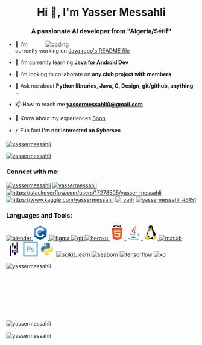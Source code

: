 <h1 align="center">Hi 👋, I'm Yasser Messahli</h1>
<h3 align="center">A passionate AI developer from "Algeria/Sétif"</h3>
<img align="right" alt="coding" width="400" src="https://cdn.dribbble.com/users/330915/screenshots/3587000/10_coding_dribbble.gif">



- 🔭 I’m currently working on [Java repo's README file](https://github.com/yassermessahli/Comming-soon-Java-PL-)

- 🌱 I’m currently learning **Java for Android Dev**

- 👯 I’m looking to collaborate on **any club project with members**

- 💬 Ask me about **Python libraries, Java, C, Design, git/github, anything ..**

- 📫 How to reach me **yassermessahli0@gmail.com**

- 📄 Know about my experiences [Soon](Soon)

- ⚡ Fun fact **I'm not interested on Sybersec**


<p align="left"> <a href="https://twitter.com/yassermessahli" target="blank"><img src="https://img.shields.io/twitter/follow/yassermessahli?logo=twitter&style=for-the-badge" alt="yassermessahli" /></a> </p>

<p align="left" height="30"> <a href="https://github.com/ryo-ma/github-profile-trophy"><img src="https://github-profile-trophy.vercel.app/?username=yassermessahli" alt="yassermessahli" /></a> </p>

<h3 align="left">Connect with me:</h3>
<p align="left">
<a href="https://twitter.com/yassermessahli" target="blank"><img align="center" src="https://raw.githubusercontent.com/rahuldkjain/github-profile-readme-generator/master/src/images/icons/Social/twitter.svg" alt="yassermessahli" height="30" width="40" /></a>
<a href="https://linkedin.com/in/yassermessahli" target="blank"><img align="center" src="https://raw.githubusercontent.com/rahuldkjain/github-profile-readme-generator/master/src/images/icons/Social/linked-in-alt.svg" alt="yassermessahli" height="30" width="40" /></a>
<a href="https://stackoverflow.com/users/https://stackoverflow.com/users/17278505/yasser-messahli" target="blank"><img align="center" src="https://raw.githubusercontent.com/rahuldkjain/github-profile-readme-generator/master/src/images/icons/Social/stack-overflow.svg" alt="https://stackoverflow.com/users/17278505/yasser-messahli" height="30" width="40" /></a>
<a href="https://kaggle.com/https://www.kaggle.com/yassermessahli" target="blank"><img align="center" src="https://raw.githubusercontent.com/rahuldkjain/github-profile-readme-generator/master/src/images/icons/Social/kaggle.svg" alt="https://www.kaggle.com/yassermessahli" height="30" width="40" /></a>
<a href="https://instagram.com/_ya6r" target="blank"><img align="center" src="https://raw.githubusercontent.com/rahuldkjain/github-profile-readme-generator/master/src/images/icons/Social/instagram.svg" alt="_ya6r" height="30" width="40" /></a>
<a href="https://discord.gg/yassermessahli #6151" target="blank"><img align="center" src="https://raw.githubusercontent.com/rahuldkjain/github-profile-readme-generator/master/src/images/icons/Social/discord.svg" alt="yassermessahli #6151" height="30" width="40" /></a>
</p>

<h3 align="left">Languages and Tools:</h3>
<p align="left"> <a href="https://www.blender.org/" target="_blank" rel="noreferrer"> <img src="https://download.blender.org/branding/community/blender_community_badge_white.svg" alt="blender" width="40" height="40"/> </a> <a href="https://www.cprogramming.com/" target="_blank" rel="noreferrer"> <img src="https://raw.githubusercontent.com/devicons/devicon/master/icons/c/c-original.svg" alt="c" width="40" height="40"/> </a> <a href="https://www.figma.com/" target="_blank" rel="noreferrer"> <img src="https://www.vectorlogo.zone/logos/figma/figma-icon.svg" alt="figma" width="40" height="40"/> </a> <a href="https://git-scm.com/" target="_blank" rel="noreferrer"> <img src="https://www.vectorlogo.zone/logos/git-scm/git-scm-icon.svg" alt="git" width="40" height="40"/> </a> <a href="https://heroku.com" target="_blank" rel="noreferrer"> <img src="https://www.vectorlogo.zone/logos/heroku/heroku-icon.svg" alt="heroku" width="40" height="40"/> </a> <a href="https://www.w3.org/html/" target="_blank" rel="noreferrer"> <img src="https://raw.githubusercontent.com/devicons/devicon/master/icons/html5/html5-original-wordmark.svg" alt="html5" width="40" height="40"/> </a> <a href="https://www.java.com" target="_blank" rel="noreferrer"> <img src="https://raw.githubusercontent.com/devicons/devicon/master/icons/java/java-original.svg" alt="java" width="40" height="40"/> </a> <a href="https://www.linux.org/" target="_blank" rel="noreferrer"> <img src="https://raw.githubusercontent.com/devicons/devicon/master/icons/linux/linux-original.svg" alt="linux" width="40" height="40"/> </a> <a href="https://www.mathworks.com/" target="_blank" rel="noreferrer"> <img src="https://upload.wikimedia.org/wikipedia/commons/2/21/Matlab_Logo.png" alt="matlab" width="40" height="40"/> </a> <a href="https://pandas.pydata.org/" target="_blank" rel="noreferrer"> <img src="https://raw.githubusercontent.com/devicons/devicon/2ae2a900d2f041da66e950e4d48052658d850630/icons/pandas/pandas-original.svg" alt="pandas" width="40" height="40"/> </a> <a href="https://www.photoshop.com/en" target="_blank" rel="noreferrer"> <img src="https://raw.githubusercontent.com/devicons/devicon/master/icons/photoshop/photoshop-line.svg" alt="photoshop" width="40" height="40"/> </a> <a href="https://www.python.org" target="_blank" rel="noreferrer"> <img src="https://raw.githubusercontent.com/devicons/devicon/master/icons/python/python-original.svg" alt="python" width="40" height="40"/> </a> <a href="https://scikit-learn.org/" target="_blank" rel="noreferrer"> <img src="https://upload.wikimedia.org/wikipedia/commons/0/05/Scikit_learn_logo_small.svg" alt="scikit_learn" width="40" height="40"/> </a> <a href="https://seaborn.pydata.org/" target="_blank" rel="noreferrer"> <img src="https://seaborn.pydata.org/_images/logo-mark-lightbg.svg" alt="seaborn" width="40" height="40"/> </a> <a href="https://www.tensorflow.org" target="_blank" rel="noreferrer"> <img src="https://www.vectorlogo.zone/logos/tensorflow/tensorflow-icon.svg" alt="tensorflow" width="40" height="40"/> </a> <a href="https://www.adobe.com/products/xd.html" target="_blank" rel="noreferrer"> <img src="https://cdn.worldvectorlogo.com/logos/adobe-xd.svg" alt="xd" width="40" height="40"/> </a> </p>

<p><img align="left" height="150" width="400" src="https://github-readme-stats.vercel.app/api/top-langs?username=yassermessahli&show_icons=true&locale=en&layout=compact" alt="yassermessahli" /></p>

<p>&nbsp;<img align="center" src="https://github-readme-stats.vercel.app/api?username=yassermessahli&show_icons=true&locale=en" alt="yassermessahli" /></p>

<p><img align="center" height="160" src="https://github-readme-streak-stats.herokuapp.com/?user=yassermessahli&" alt="yassermessahli" /></p>

